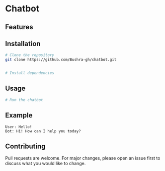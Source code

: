 # Chatbot


## Features


## Installation

```bash
# Clone the repository
git clone https://github.com/Bushra-gh/chatbot.git


# Install dependencies

```

## Usage

```bash
# Run the chatbot

```

## Example

```
User: Hello!
Bot: Hi! How can I help you today?
```

## Contributing

Pull requests are welcome. For major changes, please open an issue first to discuss what you would like to change.

